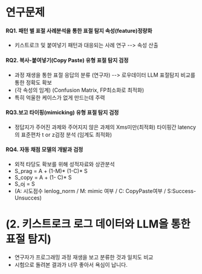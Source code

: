 
# 연구문제
#### RQ1.  패턴 별 표절 사례분석을 통한  표절 탐지 속성(feature)정량화
* 키스트로크 및 붙여넣기 패턴과 대응되는 사례 연구 --> 속성 산출
#### RQ2. 복사-붙여넣기(Copy Paste) 유형 표절 탐지 검정
* 과정 재생을 통한 표절 응답의 분류 (연구자) --> 로우데이터 LLM 표절탐지 비교를 통한 정확도 확보
* (각 속성의 임계)  (Confusion Matrix, FP최소화로 최적화)
* 특히 억울한 케이스가 없게 만드는데 주력 
#### RQ3.보고 타이핑(mimicking) 유형 표절 탐지 검정
* 정답지가 주어진 과제와 주어지지 않은 과제의 Xms미만(최적화) 타이핑간 latency의 표준편차 t or z검정 분석 (임계도 최적화)
#### RQ4.  자동 채점 모델의 개발과 검정
* 외적 타당도 확보를 위해 성적자료와 상관분석
* S_prag = A + (1-M)* (1-C)* S
* S_copy = A + (1- C)* S
* S_oj = S
* (A: 시도점수 lenlog_norm / M: mimic 여부 /  C: CopyPaste여부 /  S:Success-Unsucces)
# (2. 키스트로크 로그 데이터와 LLM을 통한 표절 탐지)
* 연구자가 프로그래밍 과정 재생을 보고 분류한 것과 일치도 비교
* 시험으로 돌려본 결과가 너무 좋아서 욕심이 납니다.
